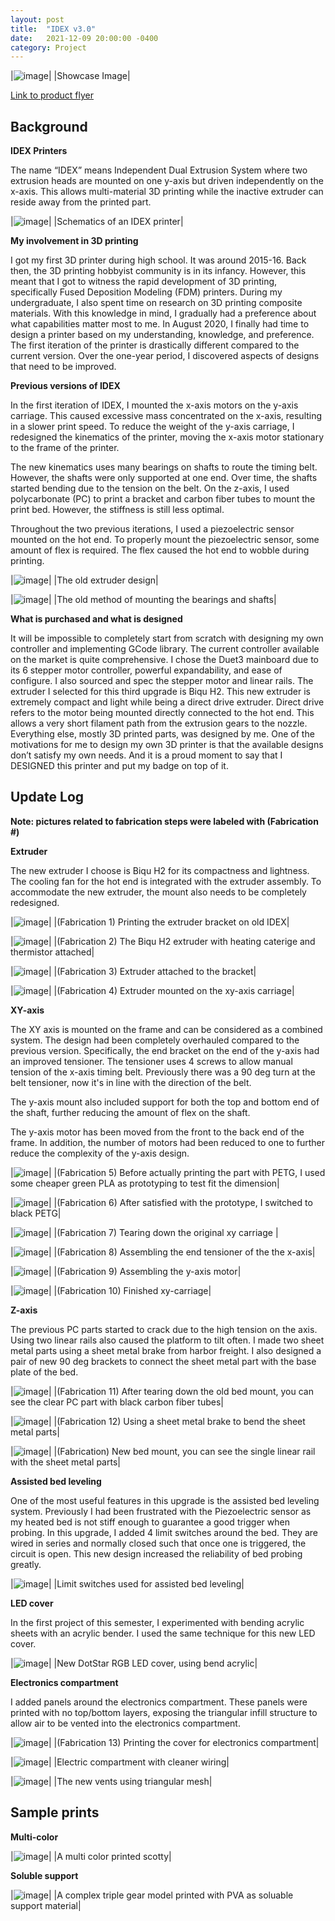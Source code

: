 ```yaml
---
layout: post
title:  "IDEX v3.0"
date:   2021-12-09 20:00:00 -0400
category: Project
---
```


|![image](/projects/20211209_IDEX/pics/overview.jpg "title")|
|Showcase Image|

[Link to product flyer](/projects/20211209_IDEX/Flyer.pdf) 

## Background

**IDEX Printers**

The name “IDEX” means Independent Dual Extrusion System where two extrusion heads are mounted on one y-axis but driven independently on the x-axis. This allows multi-material 3D printing while the inactive extruder can reside away from the printed part.

|![image](/projects/20211209_IDEX/pics/idex_schem.png "title")|
|Schematics of an IDEX printer|
 
**My involvement in 3D printing**

I got my first 3D printer during high school. It was around 2015-16. Back then, the 3D printing hobbyist community is in its infancy. However, this meant that I got to witness the rapid development of 3D printing, specifically Fused Deposition Modeling (FDM) printers. During my undergraduate, I also spent time on research on 3D printing composite materials. With this knowledge in mind, I gradually had a preference about what capabilities matter most to me. In August 2020, I finally had time to design a printer based on my understanding, knowledge, and preference. The first iteration of the printer is drastically different compared to the current version. Over the one-year period, I discovered aspects of designs that need to be improved. 
 
**Previous versions of IDEX**

In the first iteration of IDEX, I mounted the x-axis motors on the y-axis carriage. This caused excessive mass concentrated on the x-axis, resulting in a slower print speed. To reduce the weight of the y-axis carriage, I redesigned the kinematics of the printer, moving the x-axis motor stationary to the frame of the printer. 

The new kinematics uses many bearings on shafts to route the timing belt. However, the shafts were only supported at one end. Over time, the shafts started bending due to the tension on the belt. On the z-axis, I used polycarbonate (PC) to print a bracket and carbon fiber tubes to mount the print bed. However, the stiffness is still less optimal. 

Throughout the two previous iterations, I used a piezoelectric sensor mounted on the hot end. To properly mount the piezoelectric sensor, some amount of flex is required. The flex caused the hot end to wobble during printing. 

|![image](/projects/20211209_IDEX/pics/old_extruder.jpg "title")|
|The old extruder design|

|![image](/projects/20211209_IDEX/pics/old_xy.jpg "title")|
|The old method of mounting the bearings and shafts|

**What is purchased and what is designed**

It will be impossible to completely start from scratch with designing my own controller and implementing GCode library. The current controller available on the market is quite comprehensive. I chose the Duet3 mainboard due to its 6 stepper motor controller, powerful expandability, and ease of configure. I also sourced and spec the stepper motor and linear rails. The extruder I selected for this third upgrade is Biqu H2. This new extruder is extremely compact and light while being a direct drive extruder. Direct drive refers to the motor being mounted directly connected to the hot end. This allows a very short filament path from the extrusion gears to the nozzle. Everything else, mostly 3D printed parts, was designed by me. One of the motivations for me to design my own 3D printer is that the available designs don’t satisfy my own needs. And it is a proud moment to say that I DESIGNED this printer and put my badge on top of it. 
 
## Update Log

**Note: pictures related to fabrication steps were labeled with (Fabrication #)**

**Extruder**

The new extruder I choose is Biqu H2 for its compactness and lightness. The cooling fan for the hot end is integrated with the extruder assembly. To accommodate the new extruder, the mount also needs to be completely redesigned. 
 
|![image](/projects/20211209_IDEX/pics/printing3.jpg "title")|
|(Fabrication 1) Printing the extruder bracket on old IDEX|

|![image](/projects/20211209_IDEX/pics/biqu.jpg "title")|
|(Fabrication 2) The Biqu H2 extruder with heating caterige and thermistor attached|

|![image](/projects/20211209_IDEX/pics/biqu_side.jpg "title")|
|(Fabrication 3) Extruder attached to the bracket|

|![image](/projects/20211209_IDEX/pics/new_extruder.jpg "title")|
|(Fabrication 4) Extruder mounted on the xy-axis carriage|

**XY-axis**

The XY axis is mounted on the frame and can be considered as a combined system. The design had been completely overhauled compared to the previous version. Specifically, the end bracket on the end of the y-axis had an improved tensioner. The tensioner uses 4 screws to allow manual tension of the x-axis timing belt. Previously there was a 90 deg turn at the belt tensioner, now it's in line with the direction of the belt. 

The y-axis mount also included support for both the top and bottom end of the shaft, further reducing the amount of flex on the shaft. 

The y-axis motor has been moved from the front to the back end of the frame. In addition, the number of motors had been reduced to one to further reduce the complexity of the y-axis design. 
 
|![image](/projects/20211209_IDEX/pics/proto.jpg )|
|(Fabrication 5) Before actually printing the part with PETG, I used some cheaper green PLA as prototyping to test fit the dimension|

|![image](/projects/20211209_IDEX/pics/inital_batch.jpg)|
|(Fabrication 6) After satisfied with the prototype, I switched to black PETG|

|![image](/projects/20211209_IDEX/pics/teardown.jpg)|
|(Fabrication 7) Tearing down the original xy carriage |

|![image](/projects/20211209_IDEX/pics/assemb1.jpg)|
|(Fabrication 8) Assembling the end tensioner of the the x-axis|

|![image](/projects/20211209_IDEX/pics/assemb2.jpg)|
|(Fabrication 9) Assembling the y-axis motor|

|![image](/projects/20211209_IDEX/pics/assemb3.jpg)|
|(Fabrication 10) Finished xy-carriage|



**Z-axis**

The previous PC parts started to crack due to the high tension on the axis. Using two linear rails also caused the platform to tilt often. I made two sheet metal parts using a sheet metal brake from harbor freight. I also designed a pair of new 90 deg brackets to connect the sheet metal part with the base plate of the bed. 
 
|![image](/projects/20211209_IDEX/pics/old_bed.jpg)|
|(Fabrication 11) After tearing down the old bed mount, you can see the clear PC part with black carbon fiber tubes|

|![image](/projects/20211209_IDEX/pics/brake.jpg)|
|(Fabrication 12) Using a sheet metal brake to bend the sheet metal parts|

|![image](/projects/20211209_IDEX/pics/new_bed1.jpg)|
|(Fabrication) New bed mount, you can see the single linear rail with the sheet metal parts|

**Assisted bed leveling**

One of the most useful features in this upgrade is the assisted bed leveling system. Previously I had been frustrated with the Piezoelectric sensor as my heated bed is not stiff enough to guarantee a good trigger when probing. In this upgrade, I added 4 limit switches around the bed. They are wired in series and normally closed such that once one is triggered, the circuit is open. This new design increased the reliability of bed probing greatly. 
 
|![image](/projects/20211209_IDEX/pics/bed_switch.jpg)|
|Limit switches used for assisted bed leveling|

**LED cover**

In the first project of this semester, I experimented with bending acrylic sheets with an acrylic bender. I used the same technique for this new LED cover. 

|![image](/projects/20211209_IDEX/pics/new_led.jpg)|
|New DotStar RGB LED cover, using bend acrylic|
 
**Electronics compartment**

I added panels around the electronics compartment. These panels were printed with no top/bottom layers, exposing the triangular infill structure to allow air to be vented into the electronics compartment. 

|![image](/projects/20211209_IDEX/pics/print1.jpg)|
|(Fabrication 13) Printing the cover for electronics compartment|

|![image](/projects/20211209_IDEX/pics/new_elec.jpg)|
|Electric compartment with cleaner wiring|

|![image](/projects/20211209_IDEX/pics/new_vent.jpg)|
|The new vents using triangular mesh|

## Sample prints

**Multi-color**

|![image](/projects/20211209_IDEX/pics/scotty.jpg)|
|A multi color printed scotty|

**Soluble support**

|![image](/projects/20211209_IDEX/pics/soluable.jpg)|
|A complex triple gear model printed with PVA as soluable support material|




 


